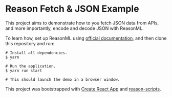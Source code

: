 # Reason Fetch & JSON Example

This project aims to demonstrate how to you fetch JSON data from APIs, and more importantly, encode and decode JSON with ReasonML.

To learn how, set up ReasonML using [official documentation](https://reasonml.github.io/), and then clone this repository and run:

```
# Install all dependencies.
$ yarn

# Run the application.
$ yarn run start

# This should launch the demo in a browser window.
```


This project was bootstrapped with [Create React App](https://github.com/facebookincubator/create-react-app) and [reason-scripts](https://github.com/reasonml-community/reason-scripts).
